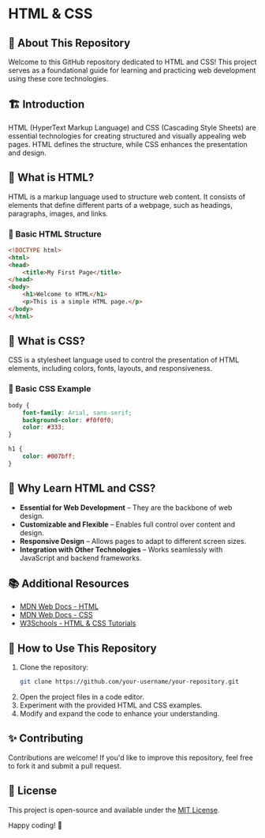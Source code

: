 # HTML & CSS

## 📌 About This Repository

Welcome to this GitHub repository dedicated to HTML and CSS! This project serves as a foundational guide for learning and practicing web development using these core technologies.

## 🏗 Introduction

HTML (HyperText Markup Language) and CSS (Cascading Style Sheets) are essential technologies for creating structured and visually appealing web pages. HTML defines the structure, while CSS enhances the presentation and design.

## 📜 What is HTML?

HTML is a markup language used to structure web content. It consists of elements that define different parts of a webpage, such as headings, paragraphs, images, and links.

### 📝 Basic HTML Structure

```html
<!DOCTYPE html>
<html>
<head>
    <title>My First Page</title>
</head>
<body>
    <h1>Welcome to HTML</h1>
    <p>This is a simple HTML page.</p>
</body>
</html>
```

## 🎨 What is CSS?

CSS is a stylesheet language used to control the presentation of HTML elements, including colors, fonts, layouts, and responsiveness.

### 🎨 Basic CSS Example

```css
body {
    font-family: Arial, sans-serif;
    background-color: #f0f0f0;
    color: #333;
}

h1 {
    color: #007bff;
}
```

## 🚀 Why Learn HTML and CSS?

- **Essential for Web Development** – They are the backbone of web design.
- **Customizable and Flexible** – Enables full control over content and design.
- **Responsive Design** – Allows pages to adapt to different screen sizes.
- **Integration with Other Technologies** – Works seamlessly with JavaScript and backend frameworks.

## 📚 Additional Resources

- [MDN Web Docs - HTML](https://developer.mozilla.org/en-US/docs/Web/HTML)
- [MDN Web Docs - CSS](https://developer.mozilla.org/en-US/docs/Web/CSS)
- [W3Schools - HTML & CSS Tutorials](https://www.w3schools.com/)

## 🎯 How to Use This Repository

1. Clone the repository:
   ```sh
   git clone https://github.com/your-username/your-repository.git
   ```
2. Open the project files in a code editor.
3. Experiment with the provided HTML and CSS examples.
4. Modify and expand the code to enhance your understanding.

## ✨ Contributing

Contributions are welcome! If you'd like to improve this repository, feel free to fork it and submit a pull request.

## 📜 License

This project is open-source and available under the [MIT License](LICENSE).

Happy coding! 🚀

